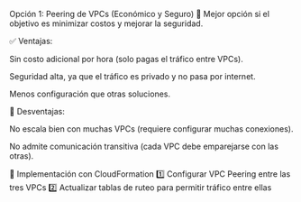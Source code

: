  Opción 1: Peering de VPCs (Económico y Seguro)
🔹 Mejor opción si el objetivo es minimizar costos y mejorar la seguridad.

✅ Ventajas:

Sin costo adicional por hora (solo pagas el tráfico entre VPCs).

Seguridad alta, ya que el tráfico es privado y no pasa por internet.

Menos configuración que otras soluciones.

🔴 Desventajas:

No escala bien con muchas VPCs (requiere configurar muchas conexiones).

No admite comunicación transitiva (cada VPC debe emparejarse con las otras).

🔧 Implementación con CloudFormation
1️⃣ Configurar VPC Peering entre las tres VPCs
2️⃣ Actualizar tablas de ruteo para permitir tráfico entre ellas